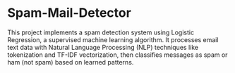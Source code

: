 # Spam-Mail-Detector
This project implements a spam detection system using Logistic Regression, a supervised machine learning algorithm. It processes email text data with Natural Language Processing (NLP) techniques like tokenization and TF-IDF vectorization, then classifies messages as spam or ham (not spam) based on learned patterns.
